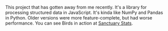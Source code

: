 This project that has gotten away from me recently. It's a library for processing structured data in JavaScript. It's kinda like NumPy and Pandas in Python. Older versions were more feature-complete, but had worse performance. You can see Birds in action at [Sanctuary Stats](https://bodarnn.github.io/sanctuary-stats/).
